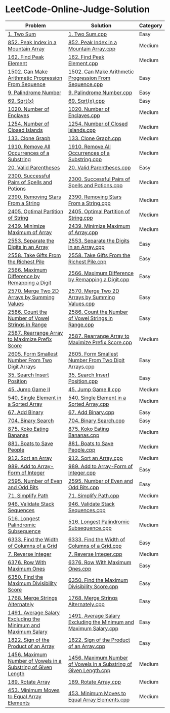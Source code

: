 # LeetCode-Online-Judge-Solution
| Problem | Solution | Category |
| ------- | -------- | -------- |
| [1. Two Sum](https://leetcode.com/problems/two-sum/) | [1. Two Sum.cpp](https://github.com/SohagMollik/LeetCode-Online-Judge-Solution/blob/main/Solution/1.%20Two%20Sum.cpp) | Easy |
| [852. Peak Index in a Mountain Array](https://leetcode.com/problems/peak-index-in-a-mountain-array/) | [852. Peak Index in a Mountain Array.cpp](https://github.com/SohagMollik/LeetCode-Online-Judge-Solution/blob/main/Solution/Peak%20Index%20in%20a%20Mountain%20Array.cpp) | Medium |
| [162. Find Peak Element](https://leetcode.com/problems/find-peak-element/) | [162. Find Peak Element.cpp](https://github.com/SohagMollik/LeetCode-Online-Judge-Solution/blob/main/Solution/162.%20Find%20Peak%20Element.cpp) | Medium |
| [1502. Can Make Arithmetic Progression From Sequence](https://leetcode.com/problems/can-make-arithmetic-progression-from-sequence/) | [1502. Can Make Arithmetic Progression From Sequence.cpp](https://github.com/SohagMollik/LeetCode-Online-Judge-Solution/blob/main/Solution/1502.%20Can%20Make%20Arithmetic%20Progression%20From%20Sequence.cpp) | Easy |
| [9. Palindrome Number](https://leetcode.com/problems/palindrome-number/) | [9. Palindrome Number.cpp](https://github.com/SohagMollik/LeetCode-Online-Judge-Solution/blob/main/Solution/9.%20Palindrome%20Number.cpp) | Easy |
| [69. Sqrt(x)](https://leetcode.com/problems/sqrtx/) | [69. Sqrt(x).cpp](https://github.com/SohagMollik/LeetCode-Online-Judge-Solution/blob/main/Solution/69.%20Sqrt(x).cpp) | Easy |
| [1020. Number of Enclaves](https://leetcode.com/problems/number-of-enclaves/) | [1020. Number of Enclaves.cpp](https://github.com/SohagMollik/LeetCode/blob/main/Solution/1020.%20Number%20of%20Enclaves.cpp) | Medium |
| [1254. Number of Closed Islands](https://leetcode.com/problems/number-of-closed-islands/) | [1254. Number of Closed Islands.cpp](https://github.com/SohagMollik/LeetCode/blob/main/Solution/1254.%20Number%20of%20Closed%20Islands.cpp) | Medium |
| [133. Clone Graph](https://leetcode.com/problems/clone-graph/) | [133. Clone Graph.cpp](https://github.com/SohagMollik/LeetCode/blob/main/Solution/133.%20Clone%20Graph.cpp) | Medium |
| [1910. Remove All Occurrences of a Substring](https://leetcode.com/problems/remove-all-occurrences-of-a-substring/) | [1910. Remove All Occurrences of a Substring.cpp](https://github.com/SohagMollik/LeetCode/blob/main/Solution/1910.%20Remove%20All%20Occurrences%20of%20a%20Substring.cpp) | Medium |
| [20. Valid Parentheses](https://leetcode.com/problems/valid-parentheses/) | [20. Valid Parentheses.cpp](https://github.com/SohagMollik/LeetCode/blob/main/Solution/20.%20Valid%20Parentheses.cpp) | Easy |
| [2300. Successful Pairs of Spells and Potions](https://leetcode.com/problems/successful-pairs-of-spells-and-potions/) | [2300. Successful Pairs of Spells and Potions.cpp](https://github.com/SohagMollik/LeetCode/blob/main/Solution/2300.%20Successful%20Pairs%20of%20Spells%20and%20Potions.cpp) | Medium |
| [2390. Removing Stars From a String](https://leetcode.com/problems/removing-stars-from-a-string/) | [2390. Removing Stars From a String.cpp](https://github.com/SohagMollik/LeetCode/blob/main/Solution/2390.%20Removing%20Stars%20From%20a%20String.cpp) | Medium |
| [2405. Optimal Partition of String](https://leetcode.com/problems/optimal-partition-of-string/) | [2405. Optimal Partition of String.cpp](https://github.com/SohagMollik/LeetCode/blob/main/Solution/2405.%20Optimal%20Partition%20of%20String.cpp) | Medium |
| [2439. Minimize Maximum of Array](https://leetcode.com/problems/minimize-maximum-of-array/) | [2439. Minimize Maximum of Array.cpp](https://github.com/SohagMollik/LeetCode/blob/main/Solution/2439.%20Minimize%20Maximum%20of%20Array.cpp) | Medium |
| [2553. Separate the Digits in an Array](https://leetcode.com/problems/separate-the-digits-in-an-array/description/) | [2553. Separate the Digits in an Array.cpp](https://github.com/SohagMollik/LeetCode/blob/main/Solution/2553.%20Separate%20the%20Digits%20in%20an%20Array.cpp) | Easy |
| [2558. Take Gifts From the Richest Pile](https://leetcode.com/problems/take-gifts-from-the-richest-pile/) | [2558. Take Gifts From the Richest Pile.cpp](https://github.com/SohagMollik/LeetCode/blob/main/Solution/2558.%20Take%20Gifts%20From%20the%20Richest%20Pile.cpp) | Easy |
| [2566. Maximum Difference by Remapping a Digit](https://leetcode.com/problems/maximum-difference-by-remapping-a-digit/) | [2566. Maximum Difference by Remapping a Digit.cpp](https://github.com/SohagMollik/LeetCode/blob/main/Solution/2566.%20Maximum%20Difference%20by%20Remapping%20a%20Digit.cpp) | Easy |
| [2570. Merge Two 2D Arrays by Summing Values](https://leetcode.com/problems/merge-two-2d-arrays-by-summing-values/) | [2570. Merge Two 2D Arrays by Summing Values.cpp](https://github.com/SohagMollik/LeetCode/blob/main/Solution/2570.%20Merge%20Two%202D%20Arrays%20by%20Summing%20Values.cpp) | Easy |
| [2586. Count the Number of Vowel Strings in Range](https://leetcode.com/problems/count-the-number-of-vowel-strings-in-range/) | [2586. Count the Number of Vowel Strings in Range.cpp](https://github.com/SohagMollik/LeetCode/blob/main/Solution/2586.%20Count%20the%20Number%20of%20Vowel%20Strings%20in%20Range.cpp) | Easy |
| [2587. Rearrange Array to Maximize Prefix Score](https://leetcode.com/problems/rearrange-array-to-maximize-prefix-score/) | [2587. Rearrange Array to Maximize Prefix Score.cpp](https://github.com/SohagMollik/LeetCode/blob/main/Solution/2587.%20Rearrange%20Array%20to%20Maximize%20Prefix%20Score.cpp) | Medium |
| [2605. Form Smallest Number From Two Digit Arrays](https://leetcode.com/problems/form-smallest-number-from-two-digit-arrays/) | [2605. Form Smallest Number From Two Digit Arrays.cpp](https://github.com/SohagMollik/LeetCode/blob/main/Solution/2605.%20Form%20Smallest%20Number%20From%20Two%20Digit%20Arrays.cpp) | Easy |
| [35. Search Insert Position](https://leetcode.com/problems/search-insert-position/) | [35. Search Insert Position.cpp](https://github.com/SohagMollik/LeetCode/blob/main/Solution/35.%20Search%20Insert%20Position.cpp) | Easy |
| [45. Jump Game II](https://leetcode.com/problems/jump-game-ii/) | [45. Jump Game II.cpp](https://github.com/SohagMollik/LeetCode/blob/main/Solution/45.%20Jump%20Game%20II.cpp) | Medium |
| [540. Single Element in a Sorted Array](https://leetcode.com/problems/single-element-in-a-sorted-array/) | [540. Single Element in a Sorted Array.cpp](https://github.com/SohagMollik/LeetCode/blob/main/Solution/540.%20Single%20Element%20in%20a%20Sorted%20Array.cpp) | Medium |
| [67. Add Binary](https://leetcode.com/problems/add-binary/) | [67. Add Binary.cpp](https://github.com/SohagMollik/LeetCode/blob/main/Solution/67.%20Add%20Binary.cpp) | Easy |
| [704. Binary Search](https://leetcode.com/problems/binary-search/) | [704. Binary Search.cpp](https://github.com/SohagMollik/LeetCode/blob/main/Solution/704.%20Binary%20Search.cpp) | Easy |
| [875. Koko Eating Bananas](https://leetcode.com/problems/koko-eating-bananas/) | [875. Koko Eating Bananas.cpp](https://github.com/SohagMollik/LeetCode/blob/main/Solution/875.%20Koko%20Eating%20Bananas.cpp) | Medium |
| [881. Boats to Save People](https://leetcode.com/problems/boats-to-save-people/) | [881. Boats to Save People.cpp](https://github.com/SohagMollik/LeetCode/blob/main/Solution/881.%20Boats%20to%20Save%20People.cpp) | Medium |
| [912. Sort an Array](https://leetcode.com/problems/sort-an-array/) | [912. Sort an Array.cpp](https://github.com/SohagMollik/LeetCode/blob/main/Solution/912.%20Sort%20an%20Array.cpp) | Medium |
| [989. Add to Array-Form of Integer](https://leetcode.com/problems/add-to-array-form-of-integer/) | [989. Add to Array-Form of Integer.cpp](https://github.com/SohagMollik/LeetCode/blob/main/Solution/989.%20Add%20to%20Array-Form%20of%20Integer.cpp) | Easy |
| [2595. Number of Even and Odd Bits](https://leetcode.com/problems/number-of-even-and-odd-bits/) | [2595. Number of Even and Odd Bits.cpp](https://github.com/SohagMollik/LeetCode/blob/main/Solution/2595.%20Number%20of%20Even%20and%20Odd%20Bits.cpp) | Easy |
| [71. Simplify Path](https://leetcode.com/problems/simplify-path/description/) | [71. Simplify Path.cpp](https://github.com/SohagMollik/LeetCode/blob/main/Solution/71.%20Simplify%20Path.cpp) | Medium |
| [946. Validate Stack Sequences](https://leetcode.com/problems/validate-stack-sequences/description/) | [946. Validate Stack Sequences.cpp](https://github.com/SohagMollik/LeetCode/blob/main/Solution/946.%20Validate%20Stack%20Sequences.cpp) | Medium |
| [516. Longest Palindromic Subsequence](https://leetcode.com/problems/longest-palindromic-subsequence/description/) | [516. Longest Palindromic Subsequence.cpp](https://github.com/SohagMollik/LeetCode/blob/main/Solution/516.%20Longest%20Palindromic%20Subsequence.cpp) | Medium |
| [6333. Find the Width of Columns of a Grid](https://leetcode.com/contest/biweekly-contest-102/problems/find-the-width-of-columns-of-a-grid/) | [6333. Find the Width of Columns of a Grid.cpp](https://github.com/SohagMollik/LeetCode/blob/main/Solution/6333.%20Find%20the%20Width%20of%20Columns%20of%20a%20Grid.cpp) | Easy |
| [7. Reverse Integer](https://leetcode.com/problems/reverse-integer/description/) | [7. Reverse Integer.cpp](https://github.com/SohagMollik/LeetCode/blob/main/Solution/7.%20Reverse%20Integer.cpp) | Medium |
| [6376. Row With Maximum Ones](https://leetcode.com/contest/weekly-contest-341/problems/row-with-maximum-ones/) | [6376. Row With Maximum Ones.cpp](https://github.com/SohagMollik/LeetCode/blob/main/Solution/6376.%20Row%20With%20Maximum%20Ones.cpp) | Easy |
| [6350. Find the Maximum Divisibility Score](https://leetcode.com/contest/weekly-contest-341/problems/find-the-maximum-divisibility-score/) | [6350. Find the Maximum Divisibility Score.cpp](https://github.com/SohagMollik/LeetCode/blob/main/Solution/6350.%20Find%20the%20Maximum%20Divisibility%20Score.cpp) | Easy |
| [1768. Merge Strings Alternately](https://leetcode.com/problems/merge-strings-alternately/description/) | [1768. Merge Strings Alternately.cpp](https://github.com/SohagMollik/LeetCode/blob/main/Solution/1768.%20Merge%20Strings%20Alternately.cpp) | Easy |
| [1491. Average Salary Excluding the Minimum and Maximum Salary](https://leetcode.com/problems/average-salary-excluding-the-minimum-and-maximum-salary/description/) | [1491. Average Salary Excluding the Minimum and Maximum Salary.cpp](https://github.com/SohagMollik/LeetCode/blob/main/Solution/1491.%20Average%20Salary%20Excluding%20the%20Minimum%20and%20Maximum%20Salary.cpp) | Easy |
| [1822. Sign of the Product of an Array](https://leetcode.com/problems/sign-of-the-product-of-an-array/description/) | [1822. Sign of the Product of an Array.cpp](https://github.com/SohagMollik/LeetCode/blob/main/Solution/1822.%20Sign%20of%20the%20Product%20of%20an%20Array.cpp) | Easy |
| [1456. Maximum Number of Vowels in a Substring of Given Length](https://leetcode.com/problems/maximum-number-of-vowels-in-a-substring-of-given-length/description/) | [1456. Maximum Number of Vowels in a Substring of Given Length.cpp](https://github.com/SohagMollik/LeetCode/blob/main/Solution/1456.%20Maximum%20Number%20of%20Vowels%20in%20a%20Substring%20of%20Given%20Length.cpp) | Medium |
| [189. Rotate Array](https://leetcode.com/problems/rotate-array/description/) | [189. Rotate Array.cpp](https://github.com/SohagMollik/LeetCode/blob/main/Solution/189.%20Rotate%20Array.cpp) | Medium |
| [453. Minimum Moves to Equal Array Elements](https://leetcode.com/problems/minimum-moves-to-equal-array-elements/description/) | [453. Minimum Moves to Equal Array Elements.cpp](https://github.com/SohagMollik/LeetCode/blob/main/Solution/453.%20Minimum%20Moves%20to%20Equal%20Array%20Elements.cpp) | Medium |

